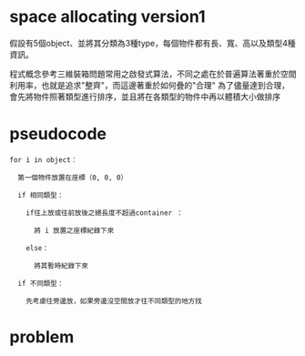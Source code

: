 # space allocating version1

假設有5個object、並將其分類為3種type，每個物件都有長、寬、高以及類型4種資訊。

程式概念參考三維裝箱問題常用之啟發式算法，不同之處在於普遍算法著重於空間利用率，也就是追求"整齊"，而這邊著重於如何疊的"合理"
為了儘量達到合理，會先將物件照著類型進行排序，並且將在各類型的物件中再以體積大小做排序

# pseudocode

    for i in object：
    
      第一個物件放置在座標（0, 0, 0）
      
      if 相同類型：
      
        if往上放或往前放後之總長度不超過container ：
        
          將 i 放置之座標紀錄下來
          
        else：
        
          將其暫時紀錄下來
          
      if 不同類型：
      
        先考慮往旁邊放，如果旁邊沒空間放才往不同類型的地方找


# problem
